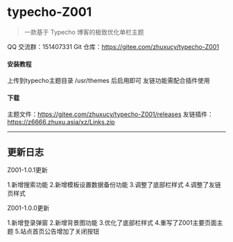 # typecho-Z001

> 一款基于 Typecho 博客的极致优化单栏主题

QQ 交流群：151407331
Git 仓库：https://gitee.com/zhuxucy/typecho-Z001

#### 安装教程

上传到typecho主题目录 /usr/themes 后启用即可
友链功能需配合插件使用

#### 下载

主题文件：https://gitee.com/zhuxucy/typecho-Z001/releases
友链插件：https://z6666.zhuxu.asia/xz/Links.zip

--------
更新日志
--------
Z001-1.0.1更新

1.新增搜索功能
2.新增模板设置数据备份功能
3.调整了底部栏样式
4.调整了友链页样式

Z001-1.0.0更新

1.新增登录弹窗
2.新增背景图功能
3.优化了底部栏样式
4.重写了Z001主要页面主题
5.站点首页公告增加了关闭按钮